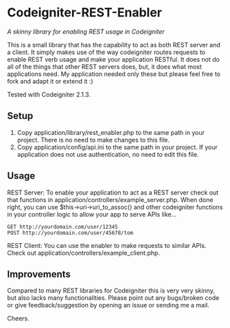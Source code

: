 Codeigniter-REST-Enabler
========================
*A skinny library for enabling REST usage in Codeigniter*

This is a small library that has the capability to act as both REST server and a client. It simply makes use of the way codeigniter routes requests to enable REST verb usage and make your application RESTful. It does not do all of the things that other REST servers does, but, it does what most applications need. My application needed only these but please feel free to fork and adapt it or extend it :)

Tested with Codeigniter 2.1.3.

Setup
-----
1. Copy application/library/rest_enabler.php to the same path in your project. There is no need to make changes to this file.
2. Copy application/config/api.ini to the same path in your project. If your application does not use authentication, no need to edit this file.

Usage
-----
REST Server: To enable your application to act as a REST server check out that functions in application/controllers/example_server.php. When done right, you can use $this->uri->uri_to_assoc() and other codeigniter functions in your controller logic to allow your app to serve APIs like...
```
GET http://yourdomain.com/user/12345
POST http://yourdomain.com/user/45678/tom
```

REST Client: You can use the enabler to make requests to similar APIs. Check out application/controllers/example_client.php.

Improvements
------------
Compared to many REST libraries for Codeigniter this is very very skinny, but also lacks many functionalities. Please point out any bugs/broken code or give feedback/suggestion by opening an issue or sending me a mail.


Cheers.